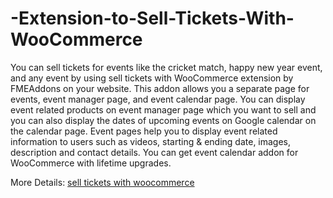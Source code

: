 # -Extension-to-Sell-Tickets-With-WooCommerce

You can sell tickets for events like the cricket match, happy new year event, and any event by using sell tickets with WooCommerce extension by FMEAddons on your website. This addon allows you a separate page for events, event manager page, and event calendar page. You can display event related products on event manager page which you want to sell and you can also display the dates of upcoming events on Google calendar on the calendar page. Event pages help you to display event related information to users such as videos, starting & ending date, images, description and contact details. You can get event calendar addon for WooCommerce with lifetime upgrades. 

More Details: <a href="https://www.fmeaddons.com/woocommerce-plugins-extensions/events-manager-sell-tickets.html">sell tickets with woocommerce</a>
